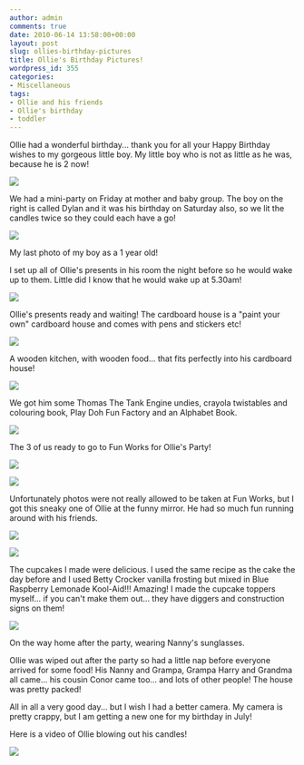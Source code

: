 ```yaml
---
author: admin
comments: true
date: 2010-06-14 13:58:00+00:00
layout: post
slug: ollies-birthday-pictures
title: Ollie's Birthday Pictures!
wordpress_id: 355
categories:
- Miscellaneous
tags:
- Ollie and his friends
- Ollie's birthday
- toddler
---
```


Ollie had a wonderful birthday... thank you for all your Happy Birthday wishes to my gorgeous little boy.  My little boy who is not as little as he was, because he is 2 now!  
  


[![](http://farm5.static.flickr.com/4032/4699309537_ce72a61060_b.jpg)](http://farm5.static.flickr.com/4032/4699309537_ce72a61060_b.jpg)

We had a mini-party on Friday at mother and baby group.  The boy on the right is called Dylan and it was his birthday on Saturday also, so we lit the candles twice so they could each have a go!

  


[![](http://farm5.static.flickr.com/4025/4699943120_b799bc1cbc_b.jpg)](http://farm5.static.flickr.com/4025/4699943120_b799bc1cbc_b.jpg)

My last photo of my boy as a 1 year old!

  


I set up all of Ollie's presents in his room the night before so he would wake up to them.  Little did I know that he would wake up at 5.30am!  
  


[![](http://farm2.static.flickr.com/1286/4699965190_85bd12b4d8_b.jpg)](http://farm2.static.flickr.com/1286/4699965190_85bd12b4d8_b.jpg)

Ollie's presents ready and waiting!  The cardboard house is a "paint your own" cardboard house and comes with pens and stickers etc! 

  


[![](http://farm2.static.flickr.com/1295/4699945542_7c55afd79a_b.jpg)](http://farm2.static.flickr.com/1295/4699945542_7c55afd79a_b.jpg)

A wooden kitchen, with wooden food... that fits perfectly into his cardboard house!

  


  
[![](http://farm5.static.flickr.com/4055/4699320147_22c218a2a3_b.jpg)](http://farm5.static.flickr.com/4055/4699320147_22c218a2a3_b.jpg)

We got him some Thomas The Tank Engine undies, crayola twistables and colouring book, Play Doh Fun Factory and an Alphabet Book.

  


[![](http://farm5.static.flickr.com/4062/4699350281_80b5779a35_b.jpg)](http://farm5.static.flickr.com/4062/4699350281_80b5779a35_b.jpg)

The 3 of us ready to go to Fun Works for Ollie's Party!

  


[![](http://farm5.static.flickr.com/4067/4699984456_a9e638f8be_b.jpg)](http://farm5.static.flickr.com/4067/4699984456_a9e638f8be_b.jpg)

  


  


[![](http://farm5.static.flickr.com/4070/4699987060_46edf142df_b.jpg)](http://farm5.static.flickr.com/4070/4699987060_46edf142df_b.jpg)

Unfortunately photos were not really allowed to be taken at Fun Works, but I got this sneaky one of Ollie at the funny mirror.  He had so much fun running around with his friends.

  


  


[![](http://farm5.static.flickr.com/4035/4699362879_724de79d70_b.jpg)](http://farm5.static.flickr.com/4035/4699362879_724de79d70_b.jpg)  


  


[![](http://farm5.static.flickr.com/4029/4699366735_b154d7a9eb_b.jpg)](http://farm5.static.flickr.com/4029/4699366735_b154d7a9eb_b.jpg)

The cupcakes I made were delicious.  I used the same recipe as the cake the day before and I used Betty Crocker vanilla frosting but mixed in Blue Raspberry Lemonade Kool-Aid!!!  Amazing! I made the cupcake toppers myself... if you can't make them out... they have diggers and construction signs on them!

  


[![](http://farm5.static.flickr.com/4011/4699371963_f297019253_b.jpg)](http://farm5.static.flickr.com/4011/4699371963_f297019253_b.jpg)

On the way home after the party, wearing Nanny's sunglasses.

  


Ollie was wiped out after the party so had a little nap before everyone arrived for some food!  His Nanny and Grampa, Grampa Harry and Grandma all came... his cousin Conor came too... and lots of other people!  The house was pretty packed!

  


All in all a very good day... but I wish I had a better camera.  My camera is pretty crappy, but I am getting a new one for my birthday in July!

  


Here is a video of Ollie blowing out his candles!

![](https://blogger.googleusercontent.com/tracker/251139911615938991-8420467028714741679?l=www.outmumbered.com)
